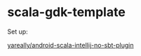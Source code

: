 scala-gdk-template
==================

Set up:

[yareally/android-scala-intellij-no-sbt-plugin](https://github.com/yareally/android-scala-intellij-no-sbt-plugin)
